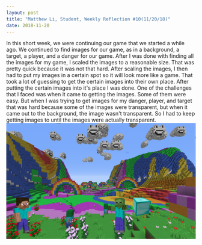 ```yaml
---
layout: post
title: "Matthew Li, Student, Weekly Reflection #10(11/20/18)"
date: 2018-11-20
---
```

In this short week, we were continuing our game that we started a while ago. We continued to find images for our game, as in a background, a target, a player, and a danger for our game. After I was done with finding all the images for my game, I scaled the images to a reasonable size. That was pretty quick because it was not that hard. After scaling the images, I then had to put my images in a certain spot so it will look more like a game. That took a lot of guessing to get the certain images into their own place. After putting the certain images into it's place I was done. One of the challenges that I faced was when it came to getting the images.  Some of them were  easy. But when I was trying to get images for my danger, player, and target that was hard because some of the images were transparent, but when it came out to the background, the image wasn't transparent. So I had to keep getting images to until the images were actually transparent.
![Game](/images/csblog.png)
